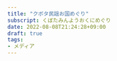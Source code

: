 ```yaml
---
title: "クボタ民謡お国めぐり"
subscript: くぼたみんようおくにめぐり
date: 2022-08-08T21:24:28+09:00
draft: true
tags:
- メディア
---
```


